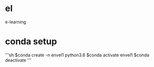 # el
e-learning

# conda setup

'''sh
$conda create -n envel1 python3.6
$conda activate envel1
$conda deactivate
'''
